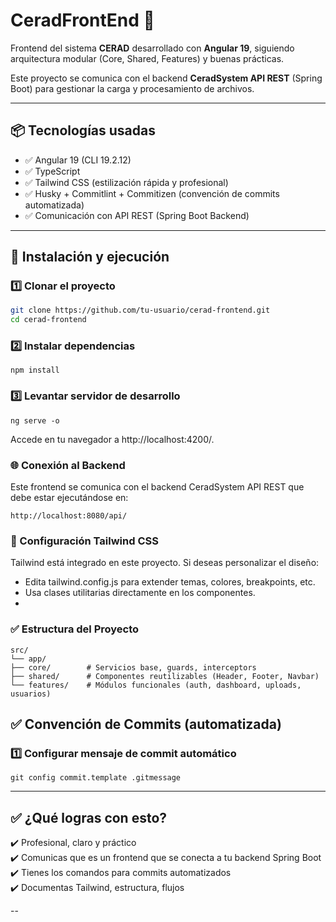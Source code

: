 # CeradFrontEnd 🚀

Frontend del sistema **CERAD** desarrollado con **Angular 19**, siguiendo arquitectura modular (Core, Shared, Features) y buenas prácticas.

Este proyecto se comunica con el backend **CeradSystem API REST** (Spring Boot) para gestionar la carga y procesamiento de archivos.

---

## 📦 Tecnologías usadas

- ✅ Angular 19 (CLI 19.2.12)
- ✅ TypeScript
- ✅ Tailwind CSS (estilización rápida y profesional)
- ✅ Husky + Commitlint + Commitizen (convención de commits automatizada)
- ✅ Comunicación con API REST (Spring Boot Backend)

---

## 🏁 Instalación y ejecución

### 1️⃣ Clonar el proyecto
```bash
git clone https://github.com/tu-usuario/cerad-frontend.git
cd cerad-frontend
```

### 2️⃣ Instalar dependencias
````
npm install
````
### 3️⃣ Levantar servidor de desarrollo
````
ng serve -o
````
Accede en tu navegador a http://localhost:4200/.

### 🌐 Conexión al Backend
Este frontend se comunica con el backend CeradSystem API REST que debe estar ejecutándose en:
````
http://localhost:8080/api/
````

### 🎨 Configuración Tailwind CSS
Tailwind está integrado en este proyecto.
Si deseas personalizar el diseño:
 - Edita tailwind.config.js para extender temas, colores, breakpoints, etc.
 - Usa clases utilitarias directamente en los componentes.
 - 
### ✅ Estructura del Proyecto
````
src/
└── app/
├── core/        # Servicios base, guards, interceptors
├── shared/      # Componentes reutilizables (Header, Footer, Navbar)
└── features/    # Módulos funcionales (auth, dashboard, uploads, usuarios)
````


## ✅ Convención de Commits (automatizada)
### 1️⃣ Configurar mensaje de commit automático

````
git config commit.template .gitmessage
````

---

## ✅ ¿Qué logras con esto?
✔️ Profesional, claro y práctico  
✔️ Comunicas que es un frontend que se conecta a tu backend Spring Boot  
✔️ Tienes los comandos para commits automatizados  
✔️ Documentas Tailwind, estructura, flujos

--
